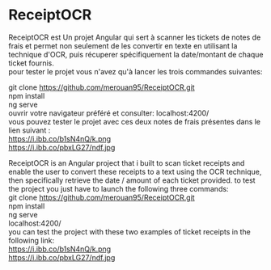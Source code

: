 # ReceiptOCR
ReceiptOCR est Un projet Angular qui sert à scanner les tickets de notes de frais et permet non seulement de les convertir 
en texte en utilisant la technique d'OCR, puis récuperer spécifiquement la date/montant de chaque ticket fournis.  
pour tester le projet vous n'avez qu'à lancer les trois commandes suivantes:  

git clone https://github.com/merouan95/ReceiptOCR.git  
npm install  
ng serve  
ouvrir votre navigateur préféré et consulter: localhost:4200/  
vous pouvez tester le projet avec ces deux notes de frais présentes dans le lien suivant :  
https://i.ibb.co/b1sN4nQ/k.png  
https://i.ibb.co/pbxLG27/ndf.jpg  

ReceiptOCR is an Angular project that i built to scan ticket receipts and enable the user to convert these receipts to
a text using the OCR technique, then specifically retrieve the date / amount of each ticket provided.
to test the project you just have to launch the following three commands:  
git clone https://github.com/merouan95/ReceiptOCR.git  
npm install  
ng serve  
localhost:4200/  
you can test the project with these two examples of ticket receipts in the following link:  
https://i.ibb.co/b1sN4nQ/k.png  
https://i.ibb.co/pbxLG27/ndf.jpg  



